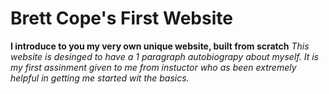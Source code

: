 # Brett Cope's First Website 
**I introduce to you my very own unique website, built from scratch** 
*This website is desinged to have a 1 paragraph autobiograpy about myself. It is my first assinment given to me from instuctor who as been extremely helpful in getting me started wit the basics.*
